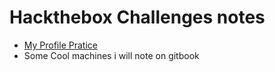 # Hackthebox Challenges notes
* [My Profile Pratice](https://app.hackthebox.com/profile/1410710)
* Some Cool machines i will note on gitbook
